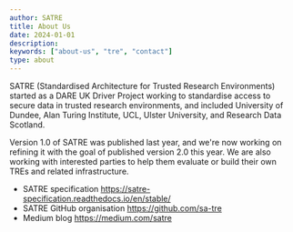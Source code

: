 ```yaml
---
author: SATRE
title: About Us
date: 2024-01-01
description:
keywords: ["about-us", "tre", "contact"]
type: about
---
```


SATRE (Standardised Architecture for Trusted Research Environments) started as a DARE UK Driver Project working to standardise access to secure data in trusted research environments, and included University of Dundee, Alan Turing Institute, UCL, Ulster University, and Research Data Scotland.

Version 1.0 of SATRE was published last year, and we're now working on refining it with the goal of published version 2.0 this year.
We are also working with interested parties to help them evaluate or build their own TREs and related infrastructure.

- SATRE specification https://satre-specification.readthedocs.io/en/stable/
- SATRE GitHub organisation https://github.com/sa-tre
- Medium blog https://medium.com/satre
